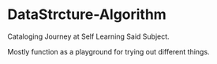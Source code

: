 # DataStrcture-Algorithm

Cataloging Journey at Self Learning Said Subject.

Mostly function as a playground for trying out different things. 

